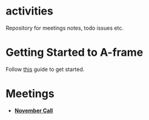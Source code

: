 # activities
Repository for meetings notes, todo issues etc.

# Getting Started to A-frame
Follow [this](https://github.com/webvr-india/activities/blob/master/getting-started.md) guide to get started.

# Meetings
  * [**November Call**](https://github.com/webvr-india/activities/blob/master/meetings/november_call.md)
